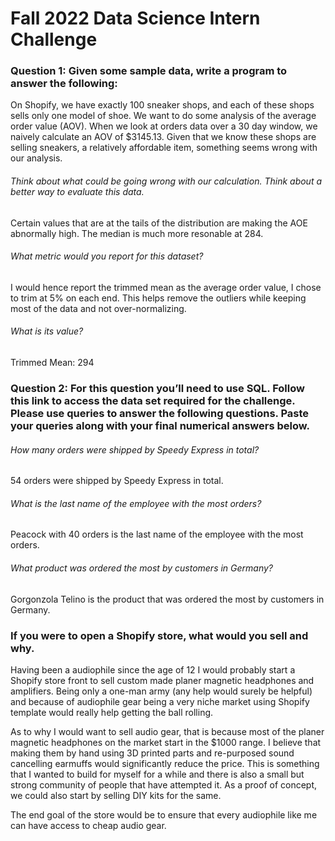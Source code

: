 # Fall 2022 Data Science Intern Challenge 

### Question 1: Given some sample data, write a program to answer the following: 

On Shopify, we have exactly 100 sneaker shops, and each of these shops sells only one model of shoe. We want to do some analysis of the average order value (AOV). When we look at orders data over a 30 day window, we naively calculate an AOV of $3145.13. Given that we know these shops are selling sneakers, a relatively affordable item, something seems wrong with our analysis. 

###### Think about what could be going wrong with our calculation. Think about a better way to evaluate this data. 
Certain values that are at the tails of the distribution are making the AOE abnormally high. The median is much more resonable at 284.

###### What metric would you report for this dataset?
I would hence report the trimmed mean as the average order value, I chose to trim at 5% on each end.
This helps remove the outliers while keeping most of the data and not over-normalizing.

###### What is its value?
Trimmed Mean: 294


### Question 2: For this question you’ll need to use SQL. Follow this link to access the data set required for the challenge. Please use queries to answer the following questions. Paste your queries along with your final numerical answers below.

###### How many orders were shipped by Speedy Express in total?
54 orders were shipped by Speedy Express in total.

###### What is the last name of the employee with the most orders?
Peacock with 40 orders is the last name of the employee with the most orders.

###### What product was ordered the most by customers in Germany?
Gorgonzola Telino is the product that was ordered the most by customers in Germany.

### If you were to open a Shopify store, what would you sell and why.
Having been a audiophile since the age of 12 I would probably start a Shopify store front to sell custom made planer magnetic headphones and amplifiers. Being only a one-man army (any help would surely be helpful) and because of audiophile gear being a very niche market using Shopify template would really help getting the ball rolling. 

As to why I would want to sell audio gear, that is because most of the planer magnetic headphones on the market start in the $1000 range. I believe that making them by hand using 3D printed parts and re-purposed sound cancelling earmuffs would significantly reduce the price. This is something that I wanted to build for myself for a while and there is also a small but strong community of people that have attempted it. As a proof of concept, we could also start by selling DIY kits for the same. 

The end goal of the store would be to ensure that every audiophile like me can have access to cheap audio gear.

